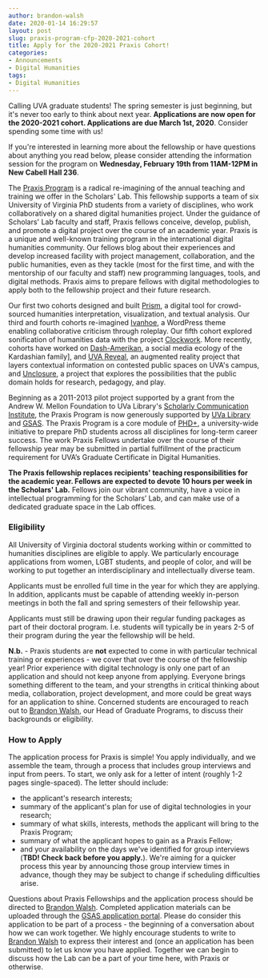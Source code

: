```yaml
---
author: brandon-walsh
date: 2020-01-14 16:29:57
layout: post
slug: praxis-program-cfp-2020-2021-cohort
title: Apply for the 2020-2021 Praxis Cohort!
categories:
- Announcements
- Digital Humanities
tags:
- Digital Humanities
---
```


Calling UVA graduate students! The spring semester is just beginning, but it's never too early to think about next year. **Applications are now open for the 2020-2021 cohort. Applications are due March 1st, 2020**. Consider spending some time with us! 

If you're interested in learning more about the fellowship or have questions about anything you read below, please consider attending the information session for the program on **Wednesday, February 19th from 11AM-12PM in New Cabell Hall 236**.

The [Praxis Program](http://praxis.scholarslab.org/) is a radical re-imagining of the annual teaching and training we offer in the Scholars' Lab. This fellowship supports a team of six University of Virginia PhD students from a variety of disciplines, who work collaboratively on a shared digital humanities project. Under the guidance of Scholars' Lab faculty and staff, Praxis fellows conceive, develop, publish, and promote a digital project over the course of an academic year. Praxis is a unique and well-known training program in the international digital humanities community. Our fellows blog about their experiences and develop increased facility with project management, collaboration, and the public humanities, even as they tackle (most for the first time, and with the mentorship of our faculty and staff) new programming languages, tools, and digital methods. Praxis aims to prepare fellows with digital methodologies to apply both to the fellowship project and their future research.

Our first two cohorts designed and built [Prism](http://prism.scholarslab.org/), a digital tool for crowd-sourced humanities interpretation, visualization, and textual analysis. Our third and fourth cohorts re-imagined [Ivanhoe](http://ivanhoe.scholarslab.org/), a WordPress theme enabling collaborative criticism through roleplay. Our fifth cohort explored sonification of humanities data with the project [Clockwork](http://clockwork.scholarslab.org/). More recently, cohorts have worked on [Dash-Amerikan](http://dashamerikan.scholarslab.org/), a social media ecology of the Kardashian family], and [UVA Reveal](http://reveal.scholarslab.org), an augmented reality project that layers contextual information on contested public spaces on UVA's campus, and [Unclosure](http://unclosure.scholarslab.org/), a project that explores the possibilities that the public domain holds for research, pedagogy, and play.

Beginning as a 2011-2013 pilot project supported by a grant from the Andrew W. Mellon Foundation to UVa Library's [Scholarly Communication Institute](http://uvasci.org), the Praxis Program is now generously supported by [UVa Library](http://www.library.virginia.edu/) and [GSAS](http://gsas.virginia.edu/). The Praxis Program is a core module of [PHD+](http://phdplus.virginia.edu), a university-wide initiative to prepare PhD students across all disciplines for long-term career success. The work Praxis Fellows undertake over the course of their fellowship year may be submitted in partial fulfillment of the practicum requirement for UVA’s Graduate Certificate in Digital Humanities.

**The Praxis fellowship replaces recipients' teaching responsibilities for the academic year. Fellows are expected to devote 10 hours per week in the Scholars' Lab.** Fellows join our vibrant community, have a voice in intellectual programming for the Scholars’ Lab, and can make use of a dedicated graduate space in the Lab offices.

### Eligibility

All University of Virginia doctoral students working within or committed to humanities disciplines are eligible to apply. We particularly encourage applications from women, LGBT students, and people of color, and will be working to put together an interdisciplinary and intellectually diverse team.

Applicants must be enrolled full time in the year for which they are applying. In addition, applicants must be capable of attending weekly in-person meetings in both the fall and spring semesters of their fellowship year. 

Applicants must still be drawing upon their regular funding packages as part of their doctoral program. I.e. students will typically be in years 2-5 of their program during the year the fellowship will be held.

**N.b.** - Praxis students are **not** expected to come in with particular technical training or experiences - we cover that over the course of the fellowship year! Prior experience with digital technology is only one part of an application and should not keep anyone from applying. Everyone brings something different to the team, and your strengths in critical thinking about media, collaboration, project development, and more could be great ways for an application to shine. Concerned students are encouraged to reach out to [Brandon Walsh](mailto:bmw9t@virginia.edu), our Head of Graduate Programs, to discuss their backgrounds or eligibility. 

### How to Apply

The application process for Praxis is simple! You apply individually, and we assemble the team, through a process that includes group interviews and input from peers. To start, we only ask for a letter of intent (roughly 1-2 pages single-spaced). The letter should include:

* the applicant's research interests;
* summary of the applicant's plan for use of digital technologies in your research;
* summary of what skills, interests, methods the applicant will bring to the Praxis Program;
* summary of what the applicant hopes to gain as a Praxis Fellow;
* and your availability on the days we've identified for group interviews (**TBD! Check back before you apply.**). We're aiming for a quicker process this year by announcing those group interview times in advance, though they may be subject to change if scheduling difficulties arise.

Questions about Praxis Fellowships and the application process should be directed to [Brandon Walsh](mailto:bmw9t@virginia.edu). Completed application materials can be uploaded through the [GSAS application portal](https://virginia.academicworks.com/opportunities/7434/applications/new). Please do consider this application to be part of a process - the beginning of a conversation about how we can work together. We highly encourage students to write to [Brandon Walsh](mailto:bmw9t@virginia.edu) to express their interest and (once an application has been submitted) to let us know you have applied. Together we can begin to discuss how the Lab can be a part of your time here, with Praxis or otherwise. 

